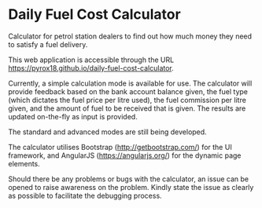 # Daily Fuel Cost Calculator
Calculator for petrol station dealers to find out how much money they need to satisfy a fuel delivery.

This web application is accessible through the URL https://pyrox18.github.io/daily-fuel-cost-calculator.

Currently, a simple calculation mode is available for use. The calculator will provide feedback based on the bank account balance given, the fuel type (which dictates the fuel price per litre used), the fuel commission per litre given, and the amount of fuel to be received that is given. The results are updated on-the-fly as input is provided.

The standard and advanced modes are still being developed.

The calculator utilises Bootstrap (http://getbootstrap.com/) for the UI framework, and AngularJS (https://angularjs.org/) for the dynamic page elements.

Should there be any problems or bugs with the calculator, an issue can be opened to raise awareness on the problem. Kindly state the issue as clearly as possible to facilitate the debugging process.